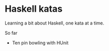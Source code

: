 # Haskell katas
Learning a bit about Haskell, one kata at a time.

So far
- Ten pin bowling with HUnit